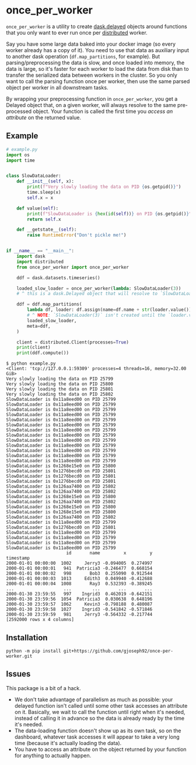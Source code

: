 # once_per_worker

`once_per_worker` is a utility to create [dask.delayed](https://docs.dask.org/en/latest/delayed.html) objects around functions that you only want to ever run once per [distributed](https://distributed.dask.org/en/latest/) worker.

Say you have some large data baked into your docker image (so every worker already has a copy of it). You need to use that data as auxiliary input to another dask operation (`df.map_partitions`, for example). But parsing/preprocessing the data is slow, and once loaded into memory, the data is large, so it's faster for each worker to load the data from disk than to transfer the serialized data between workers in the cluster. So you only want to call the parsing function once per worker, then use the same parsed object per worker in all downstream tasks.

By wrapping your preprocessing function in `once_per_worker`, you get a Delayed object that, on a given worker, will always resolve to the same pre-processed object. Your function is called the first time you _access an attribute_ on the returned value.

## Example

```python
# example.py
import os
import time


class SlowDataLoader:
    def __init__(self, x):
        print(f"Very slowly loading the data on PID {os.getpid()}")
        time.sleep(x)
        self.x = x

    def value(self):
        print(f"SlowDataLoader is {hex(id(self))} on PID {os.getpid()}")
        return self.x

    def __getstate__(self):
        raise RuntimeError("Don't pickle me!")


if __name__ == "__main__":
    import dask
    import distributed
    from once_per_worker import once_per_worker

    ddf = dask.datasets.timeseries()

    loaded_slow_loader = once_per_worker(lambda: SlowDataLoader(3))
    # ^ this is a dask.Delayed object that will resolve to `SlowDataLoader(3)` on each worker

    ddf = ddf.map_partitions(
        lambda df, loader: df.assign(name=df.name + str(loader.value())),
        # ^ NOTE: `SlowDataLoader(3)` isn't created until the `loader.value` attribute access here
        loaded_slow_loader,
        meta=ddf,
    )

    client = distributed.Client(processes=True)
    print(client)
    print(ddf.compute())
```

```shell
$ python example.py
<Client: 'tcp://127.0.0.1:59309' processes=4 threads=16, memory=32.00 GiB>
Very slowly loading the data on PID 25799
Very slowly loading the data on PID 25800
Very slowly loading the data on PID 25801
Very slowly loading the data on PID 25802
SlowDataLoader is 0x11a8eed00 on PID 25799
SlowDataLoader is 0x11a8eed00 on PID 25799
SlowDataLoader is 0x11a8eed00 on PID 25799
SlowDataLoader is 0x11a8eed00 on PID 25799
SlowDataLoader is 0x11a8eed00 on PID 25799
SlowDataLoader is 0x11a8eed00 on PID 25799
SlowDataLoader is 0x11a8eed00 on PID 25799
SlowDataLoader is 0x11a8eed00 on PID 25799
SlowDataLoader is 0x11a8eed00 on PID 25799
SlowDataLoader is 0x11a8eed00 on PID 25799
SlowDataLoader is 0x11a8eed00 on PID 25799
SlowDataLoader is 0x11a8eed00 on PID 25799
SlowDataLoader is 0x11a8eed00 on PID 25799
SlowDataLoader is 0x1268e15e0 on PID 25800
SlowDataLoader is 0x1276becd0 on PID 25801
SlowDataLoader is 0x1276becd0 on PID 25801
SlowDataLoader is 0x1276becd0 on PID 25801
SlowDataLoader is 0x126aa7400 on PID 25802
SlowDataLoader is 0x126aa7400 on PID 25802
SlowDataLoader is 0x1268e15e0 on PID 25800
SlowDataLoader is 0x126aa7400 on PID 25802
SlowDataLoader is 0x1268e15e0 on PID 25800
SlowDataLoader is 0x1268e15e0 on PID 25800
SlowDataLoader is 0x126aa7400 on PID 25802
SlowDataLoader is 0x11a8eed00 on PID 25799
SlowDataLoader is 0x1276becd0 on PID 25801
SlowDataLoader is 0x11a8eed00 on PID 25799
SlowDataLoader is 0x11a8eed00 on PID 25799
SlowDataLoader is 0x11a8eed00 on PID 25799
SlowDataLoader is 0x11a8eed00 on PID 25799
                       id       name         x         y
timestamp
2000-01-01 00:00:00  1002     Jerry3 -0.094005  0.274997
2000-01-01 00:00:01   941  Patricia3 -0.246477  0.668154
2000-01-01 00:00:02   998       Bob3  0.255090  0.912544
2000-01-01 00:00:03  1013     Edith3  0.049940 -0.412688
2000-01-01 00:00:04  1008       Ray3  0.532393 -0.389245
...                   ...        ...       ...       ...
2000-01-30 23:59:55   997    Ingrid3  0.462019 -0.642151
2000-01-30 23:59:56  1054  Patricia3  0.030638  0.648196
2000-01-30 23:59:57  1062     Kevin3 -0.798188  0.480087
2000-01-30 23:59:58  1027    Ingrid3 -0.541842 -0.571846
2000-01-30 23:59:59   981     Jerry3 -0.564332 -0.217744
[2592000 rows x 4 columns]
```

## Installation

```
python -m pip install git+https://github.com/gjoseph92/once-per-worker.git
```

## Issues

This package is a bit of a hack.

* We don't take advantage of parallelism as much as possible: your delayed function isn't called until some other task accesses an attribute on it. Basically, we wait to call the function until right when it's needed, instead of calling it in advance so the data is already ready by the time it's needed.
* The data-loading function doesn't show up as its own task, so on the dashboard, whatever task accesses it will appear to take a very long time (because it's actually loading the data).
* You have to access an attribute on the object returned by your function for anything to actually happen.
